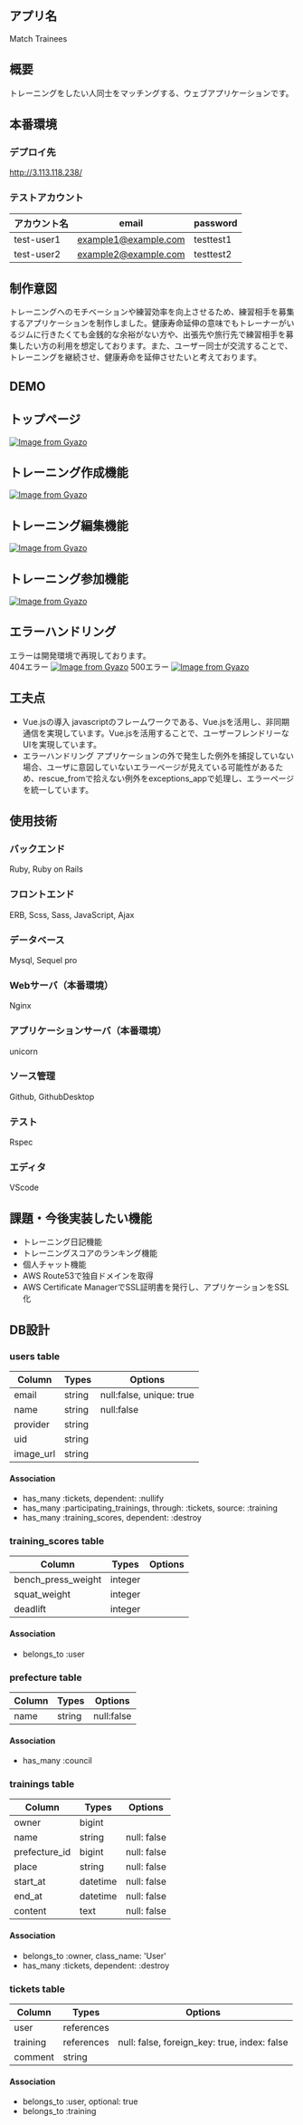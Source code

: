 ## アプリ名
Match Trainees

## 概要
トレーニングをしたい人同士をマッチングする、ウェブアプリケーションです。

## 本番環境
### デプロイ先
http://3.113.118.238/
### テストアカウント
|アカウント名|email|password|
|-|-|-|
|test-user1|example1@example.com|testtest1|
|test-user2|example2@example.com|testtest2|

## 制作意図
トレーニングへのモチベーションや練習効率を向上させるため、練習相手を募集するアプリケーションを制作しました。健康寿命延伸の意味でもトレーナーがいるジムに行きたくても金銭的な余裕がない方や、出張先や旅行先で練習相手を募集したい方の利用を想定しております。また、ユーザー同士が交流することで、トレーニングを継続させ、健康寿命を延伸させたいと考えております。

## DEMO
## トップページ
[![Image from Gyazo](https://i.gyazo.com/9a9f4d683c0e9e4a905f02390cfdff7b.png)](https://gyazo.com/9a9f4d683c0e9e4a905f02390cfdff7b)
## トレーニング作成機能
[![Image from Gyazo](https://i.gyazo.com/cfaeef3ae09c6f7ecf1e50f3e026c477.gif)](https://gyazo.com/cfaeef3ae09c6f7ecf1e50f3e026c477)
## トレーニング編集機能
[![Image from Gyazo](https://i.gyazo.com/e66d8522dd46191fe68c4184dad32de8.gif)](https://gyazo.com/e66d8522dd46191fe68c4184dad32de8)
## トレーニング参加機能
[![Image from Gyazo](https://i.gyazo.com/e7cae5ab11f990f865a635bba5239098.gif)](https://gyazo.com/e7cae5ab11f990f865a635bba5239098)
## エラーハンドリング
エラーは開発環境で再現しております。  
404エラー
[![Image from Gyazo](https://i.gyazo.com/257fedc1bb62f5c3cda820ca9966da4e.gif)](https://gyazo.com/257fedc1bb62f5c3cda820ca9966da4e)
500エラー
[![Image from Gyazo](https://i.gyazo.com/f2bcfa583c34b14e8f9f8d10d188fdf4.gif)](https://gyazo.com/f2bcfa583c34b14e8f9f8d10d188fdf4)

## 工夫点
- Vue.jsの導入
javascriptのフレームワークである、Vue.jsを活用し、非同期通信を実現しています。Vue.jsを活用することで、ユーザーフレンドリーなUIを実現しています。
- エラーハンドリング
アプリケーションの外で発生した例外を捕捉していない場合、ユーザに意図していないエラーページが見えている可能性があるため、rescue_fromで拾えない例外をexceptions_appで処理し、エラーページを統一しています。
## 使用技術

### バックエンド
Ruby, Ruby on Rails
### フロントエンド
ERB, Scss, Sass, JavaScript, Ajax
### データベース
Mysql, Sequel pro
### Webサーバ（本番環境）
Nginx
### アプリケーションサーバ（本番環境）
unicorn
### ソース管理
Github, GithubDesktop
### テスト
Rspec
### エディタ
VScode

## 課題・今後実装したい機能
- トレーニング日記機能
- トレーニングスコアのランキング機能
- 個人チャット機能
- AWS Route53で独自ドメインを取得
- AWS Certificate ManagerでSSL証明書を発行し、アプリケーションをSSL化

## DB設計
### users table
|Column|Types|Options|
|-|-|-|
|email|string|null:false, unique: true|
|name|string|null:false|
|provider|string||
|uid|string||
|image_url|string|

#### Association
- has_many :tickets, dependent: :nullify
- has_many :participating_trainings, through: :tickets, source: :training
- has_many :training_scores, dependent: :destroy

### training_scores table
|Column|Types|Options|
|-|-|-|
|bench_press_weight|integer||
|squat_weight|integer||
|deadlift|integer||

#### Association
- belongs_to :user

### prefecture table
|Column|Types|Options|
|-|-|-|
|name|string|null:false|

#### Association
- has_many :council

### trainings table
|Column|Types|Options|
|-|-|-|
|owner|bigint||
|name|string|null: false|
|prefecture_id|bigint|null: false|
|place|string|null: false|
|start_at|datetime|null: false|
|end_at|datetime|null: false|
|content|text|null: false|

#### Association
- belongs_to :owner, class_name: 'User'
- has_many :tickets, dependent: :destroy

### tickets table
|Column|Types|Options|
|-|-|-|
|user|references||
|training|references|null: false, foreign_key: true, index: false|
|comment|string||

#### Association
- belongs_to :user, optional: true
- belongs_to :training
